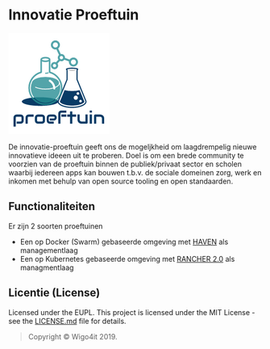 # Innovatie Proeftuin

![Innovatie Proeftuin](./images/proeftuin.png "proeftuin")

De innovatie-proeftuin geeft ons de mogeljkheid om laagdrempelig nieuwe innovatieve ideeen uit te proberen.
Doel is om een brede community te voorzien van de proeftuin binnen de publiek/privaat sector en scholen waarbij iedereen apps kan bouwen t.b.v. de sociale domeinen zorg, werk en inkomen met behulp van open source tooling en open standaarden.

## Functionaliteiten

Er zijn 2 soorten proeftuinen

* Een op Docker (Swarm) gebaseerde omgeving met [HAVEN](./haven/readme.md) als managementlaag 
* Een op Kubernetes gebaseerde omgeving met [RANCHER 2.0](./rancher/readme.md) als managmentlaag

## Licentie (License)

Licensed under the EUPL. This project is licensed under the MIT License - see the [LICENSE.md](LICENSE.md) file for details.
> Copyright © Wigo4it 2019.